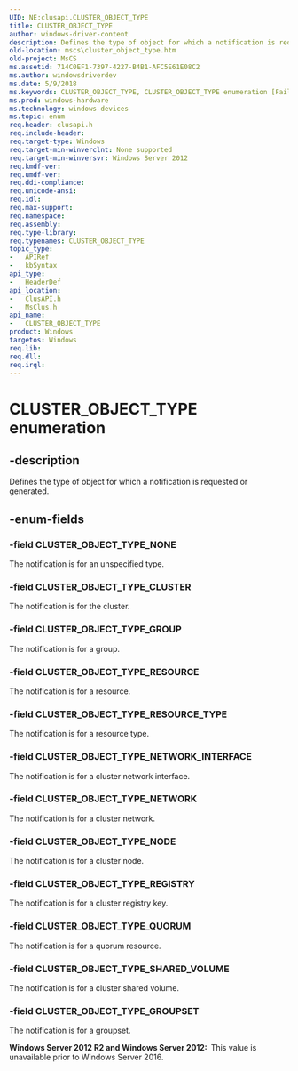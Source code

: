 ```yaml
---
UID: NE:clusapi.CLUSTER_OBJECT_TYPE
title: CLUSTER_OBJECT_TYPE
author: windows-driver-content
description: Defines the type of object for which a notification is requested or generated.
old-location: mscs\cluster_object_type.htm
old-project: MsCS
ms.assetid: 714C0EF1-7397-4227-B4B1-AFC5E61E08C2
ms.author: windowsdriverdev
ms.date: 5/9/2018
ms.keywords: CLUSTER_OBJECT_TYPE, CLUSTER_OBJECT_TYPE enumeration [Failover Cluster], CLUSTER_OBJECT_TYPE_CLUSTER, CLUSTER_OBJECT_TYPE_GROUP, CLUSTER_OBJECT_TYPE_GROUPSET, CLUSTER_OBJECT_TYPE_NETWORK, CLUSTER_OBJECT_TYPE_NETWORK_INTERFACE, CLUSTER_OBJECT_TYPE_NODE, CLUSTER_OBJECT_TYPE_NONE, CLUSTER_OBJECT_TYPE_QUORUM, CLUSTER_OBJECT_TYPE_REGISTRY, CLUSTER_OBJECT_TYPE_RESOURCE, CLUSTER_OBJECT_TYPE_RESOURCE_TYPE, CLUSTER_OBJECT_TYPE_SHARED_VOLUME, clusapi/CLUSTER_OBJECT_TYPE, clusapi/CLUSTER_OBJECT_TYPE_CLUSTER, clusapi/CLUSTER_OBJECT_TYPE_GROUP, clusapi/CLUSTER_OBJECT_TYPE_GROUPSET, clusapi/CLUSTER_OBJECT_TYPE_NETWORK, clusapi/CLUSTER_OBJECT_TYPE_NETWORK_INTERFACE, clusapi/CLUSTER_OBJECT_TYPE_NODE, clusapi/CLUSTER_OBJECT_TYPE_NONE, clusapi/CLUSTER_OBJECT_TYPE_QUORUM, clusapi/CLUSTER_OBJECT_TYPE_REGISTRY, clusapi/CLUSTER_OBJECT_TYPE_RESOURCE, clusapi/CLUSTER_OBJECT_TYPE_RESOURCE_TYPE, clusapi/CLUSTER_OBJECT_TYPE_SHARED_VOLUME, msclus/CLUSTER_OBJECT_TYPE, msclus/CLUSTER_OBJECT_TYPE_CLUSTER, msclus/CLUSTER_OBJECT_TYPE_GROUP, msclus/CLUSTER_OBJECT_TYPE_GROUPSET, msclus/CLUSTER_OBJECT_TYPE_NETWORK, msclus/CLUSTER_OBJECT_TYPE_NETWORK_INTERFACE, msclus/CLUSTER_OBJECT_TYPE_NODE, msclus/CLUSTER_OBJECT_TYPE_NONE, msclus/CLUSTER_OBJECT_TYPE_QUORUM, msclus/CLUSTER_OBJECT_TYPE_REGISTRY, msclus/CLUSTER_OBJECT_TYPE_RESOURCE, msclus/CLUSTER_OBJECT_TYPE_RESOURCE_TYPE, msclus/CLUSTER_OBJECT_TYPE_SHARED_VOLUME, mscs.cluster_object_type
ms.prod: windows-hardware
ms.technology: windows-devices
ms.topic: enum
req.header: clusapi.h
req.include-header: 
req.target-type: Windows
req.target-min-winverclnt: None supported
req.target-min-winversvr: Windows Server 2012
req.kmdf-ver: 
req.umdf-ver: 
req.ddi-compliance: 
req.unicode-ansi: 
req.idl: 
req.max-support: 
req.namespace: 
req.assembly: 
req.type-library: 
req.typenames: CLUSTER_OBJECT_TYPE
topic_type:
-	APIRef
-	kbSyntax
api_type:
-	HeaderDef
api_location:
-	ClusAPI.h
-	MsClus.h
api_name:
-	CLUSTER_OBJECT_TYPE
product: Windows
targetos: Windows
req.lib: 
req.dll: 
req.irql: 
---
```


# CLUSTER_OBJECT_TYPE enumeration


## -description


Defines the type of object for which a notification is requested or generated.


## -enum-fields




### -field CLUSTER_OBJECT_TYPE_NONE

The notification is for an unspecified type.


### -field CLUSTER_OBJECT_TYPE_CLUSTER

The notification is for the cluster.


### -field CLUSTER_OBJECT_TYPE_GROUP

The notification is for a group.


### -field CLUSTER_OBJECT_TYPE_RESOURCE

The notification is for a resource.


### -field CLUSTER_OBJECT_TYPE_RESOURCE_TYPE

The notification is for a resource type.


### -field CLUSTER_OBJECT_TYPE_NETWORK_INTERFACE

The notification is for a cluster network interface.


### -field CLUSTER_OBJECT_TYPE_NETWORK

The notification is for a cluster network.


### -field CLUSTER_OBJECT_TYPE_NODE

The notification is for a cluster node.


### -field CLUSTER_OBJECT_TYPE_REGISTRY

The notification is for a cluster registry key.


### -field CLUSTER_OBJECT_TYPE_QUORUM

The notification is for a quorum resource.


### -field CLUSTER_OBJECT_TYPE_SHARED_VOLUME

The notification is for a cluster shared volume.


### -field CLUSTER_OBJECT_TYPE_GROUPSET

The notification is for a groupset.

<b>Windows Server 2012 R2 and Windows Server 2012:  </b>This value is unavailable prior to Windows Server 2016.


